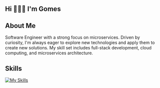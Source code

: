 <h2 align="left">Hi 🧑🏻‍💻 I'm Gomes</h2>
<h2>About Me</h2>
           
<p>
  Software Engineer with a strong focus on microservices. Driven by curiosity, I'm always eager to explore new technologies and apply them to create new solutions. My skill set includes full-stack development, cloud computing, and microservices architecture.
</p>


<h2>Skills</h2>

[![My Skills](https://skillicons.dev/icons?i=typescript,python,nextjs,react,tailwind,nestjs,aws,gcp,azure,docker,kubernetes,linux,postgres,mongodb,redis,kafka,figma,githubactions,postman&perline=6)](https://skillicons.dev)
